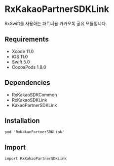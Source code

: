 # RxKakaoPartnerSDKLink

RxSwift를 사용하는 파트너용 카카오톡 공유 모듈입니다.

## Requirements
- Xcode 11.0
- iOS 11.0
- Swift 5.0
- CocoaPods 1.8.0

## Dependencies
- RxKakaoSDKCommon
- RxKakaoSDKLink
- KakaoPartnerSDKLink

## Installation
```
pod 'RxKakaoPartnerSDKLink'
```

## Import
```
import RxKakaoPartnerSDKLink
```